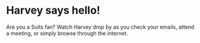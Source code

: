 # Harvey says hello!

Are you a Suits fan? 
Watch Harvey drop by as you check your emails, attend a meeting, or simply browse through the internet.
